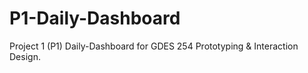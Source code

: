 P1-Daily-Dashboard
==================

Project 1 (P1) Daily-Dashboard for GDES 254 Prototyping &amp; Interaction Design. 